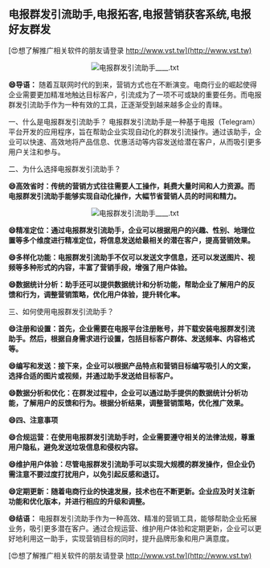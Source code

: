 ## **电报群发引流助手,电报拓客,电报营销获客系统,电报好友群发**

[😍想了解推广相关软件的朋友请登录 http://www.vst.tw](http://www.vst.tw)

 <center><img src="https://vst.tw/MP4/tuiguang/png/5.png" alt="电报群发引流助手____.txt"></center>

**😄导语：**
随着互联网时代的到来，营销方式也在不断演变。电商行业的崛起使得企业需要更加精准地触达目标客户，引流成为了一项不可或缺的重要任务。而电报群发引流助手作为一种有效的工具，正逐渐受到越来越多企业的青睐。

一、什么是电报群发引流助手？
电报群发引流助手是一种基于电报（Telegram）平台开发的应用程序，旨在帮助企业实现自动化的群发引流操作。通过该助手，企业可以快速、高效地将产品信息、优惠活动等内容发送给潜在客户，从而吸引更多用户关注和参与。

二、为什么选择电报群发引流助手？

**😄高效省时：传统的营销方式往往需要人工操作，耗费大量时间和人力资源。而电报群发引流助手能够实现自动化操作，大幅节省营销人员的时间和精力。**

 <center><img src="https://vst.tw/MP4/tuiguang/png/7.png" alt="电报群发引流助手____.txt"></center>

**😄精准定位：通过电报群发引流助手，企业可以根据用户的兴趣、性别、地理位置等多个维度进行精准定位，将信息发送给最相关的潜在客户，提高营销效果。**

**😄多样化功能：电报群发引流助手不仅可以发送文字信息，还可以发送图片、视频等多种形式的内容，丰富了营销手段，增强了用户体验。**

**😄数据统计分析：助手还可以提供数据统计和分析功能，帮助企业了解用户的反馈和行为，调整营销策略，优化用户体验，提升转化率。**

三、如何使用电报群发引流助手？

**😄注册和设置：首先，企业需要在电报平台注册账号，并下载安装电报群发引流助手。然后，根据自身需求进行设置，包括目标客户群体、发送频率、内容格式等。**

**😄编写和发送：接下来，企业可以根据产品特点和营销目标编写吸引人的文案，选择合适的图片或视频，并通过助手发送给目标客户。**

**😄数据分析和优化：在群发过程中，企业可以通过助手提供的数据统计分析功能，了解用户的反馈和行为。根据分析结果，调整营销策略，优化推广效果。**

**😄四、注意事项**

**😄合规运营：在使用电报群发引流助手时，企业需要遵守相关的法律法规，尊重用户隐私，避免发送垃圾信息和侵权内容。**

**😄维护用户体验：尽管电报群发引流助手可以实现大规模的群发操作，但企业仍需注意不要过度打扰用户，以免引起反感和退订。**

**😄定期更新：随着电商行业的快速发展，技术也在不断更新。企业应及时关注新功能和优化版本，并进行相应的升级和调整。**

**😄结语：**
电报群发引流助手作为一种高效、精准的营销工具，能够帮助企业拓展业务，吸引更多潜在客户。通过合规运营、维护用户体验和定期更新，企业可以更好地利用这一助手，实现营销目标的同时，提升品牌形象和用户满意度。

[😍想了解推广相关软件的朋友请登录 http://www.vst.tw](http://www.vst.tw)



